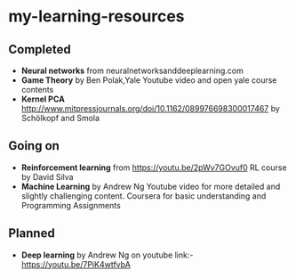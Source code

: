 # my-learning-resources

## Completed
* **Neural networks** from neuralnetworksanddeeplearning.com
* **Game Theory** by Ben Polak,Yale Youtube video and open yale course contents
* **Kernel PCA** http://www.mitpressjournals.org/doi/10.1162/089976698300017467 by Schölkopf and Smola

## Going on
* **Reinforcement learning** from https://youtu.be/2pWv7GOvuf0 RL course by David Silva
* **Machine Learning** by Andrew Ng  Youtube video for more detailed and slightly challenging content. Coursera for basic understanding and Programming Assignments

## Planned
* **Deep learning** by Andrew Ng on youtube link:- https://youtu.be/7PiK4wtfvbA

